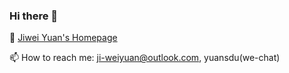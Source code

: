 ### Hi there 👋

<!--
**jiweiyuan/jiweiyuan** is a ✨ _special_ ✨ repository because its `README.md` (this file) appears on your GitHub profile.

Here are some ideas to get you started:

-->

🔭 [Jiwei Yuan's Homepage](https://yuanjiwei.com)

📫 How to reach me: ji-weiyuan@outlook.com, yuansdu(we-chat)



